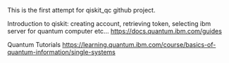 This is the first attempt for qiskit_qc github project.

Introduction to qiskit: creating account, retrieving token, selecting ibm server for quantum computer etc...
https://docs.quantum.ibm.com/guides

Quantum Tutorials
https://learning.quantum.ibm.com/course/basics-of-quantum-information/single-systems